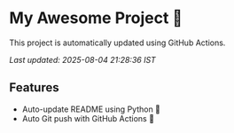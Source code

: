 # My Awesome Project 🚀

This project is automatically updated using GitHub Actions.

_Last updated: 2025-08-04 21:28:36 IST_

## Features
- Auto-update README using Python 🐍
- Auto Git push with GitHub Actions 🤖
